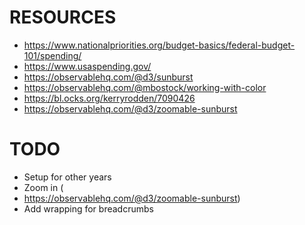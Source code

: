 # RESOURCES
- https://www.nationalpriorities.org/budget-basics/federal-budget-101/spending/
- https://www.usaspending.gov/
- https://observablehq.com/@d3/sunburst
- https://observablehq.com/@mbostock/working-with-color
- https://bl.ocks.org/kerryrodden/7090426
- https://observablehq.com/@d3/zoomable-sunburst
# TODO
- Setup for other years
- Zoom in (
- https://observablehq.com/@d3/zoomable-sunburst)
- Add wrapping for breadcrumbs